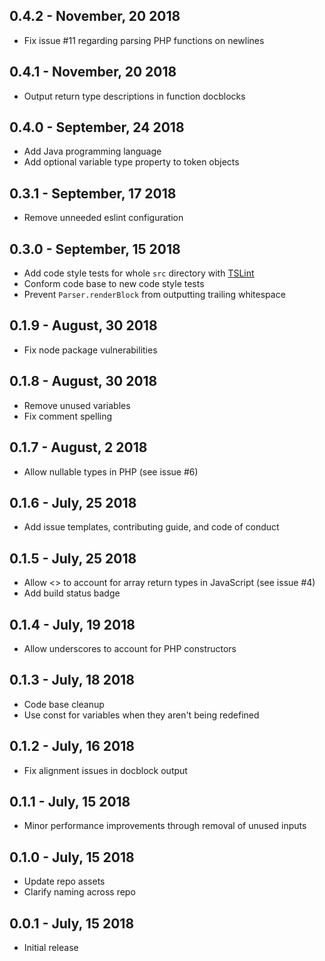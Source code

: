 ## 0.4.2 - November, 20 2018
- Fix issue #11 regarding parsing PHP functions on newlines

## 0.4.1 - November, 20 2018
- Output return type descriptions in function docblocks

## 0.4.0 - September, 24 2018
- Add Java programming language
- Add optional variable type property to token objects

## 0.3.1 - September, 17 2018
- Remove unneeded eslint configuration

## 0.3.0 - September, 15 2018
- Add code style tests for whole `src` directory with [TSLint](https://palantir.github.io/tslint/)
- Conform code base to new code style tests
- Prevent `Parser.renderBlock` from outputting trailing whitespace

## 0.1.9 - August, 30 2018
- Fix node package vulnerabilities

## 0.1.8 - August, 30 2018
- Remove unused variables
- Fix comment spelling

## 0.1.7 - August, 2 2018
- Allow nullable types in PHP (see issue #6)

## 0.1.6 - July, 25 2018
- Add issue templates, contributing guide, and code of conduct

## 0.1.5 - July, 25 2018
- Allow <> to account for array return types in JavaScript (see issue #4)
- Add build status badge

## 0.1.4 - July, 19 2018
- Allow underscores to account for PHP constructors

## 0.1.3 - July, 18 2018
- Code base cleanup
- Use const for variables when they aren't being redefined

## 0.1.2 - July, 16 2018
- Fix alignment issues in docblock output

## 0.1.1 - July, 15 2018
- Minor performance improvements through removal of unused inputs

## 0.1.0 - July, 15 2018
- Update repo assets
- Clarify naming across repo

## 0.0.1 - July, 15 2018
- Initial release
